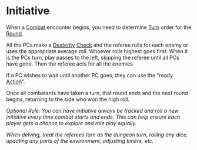 # Initiative

When a [Combat](Combat.md) encounter begins, you need to determine [Turn](Turn.md) order for the [Round](Round.md).

All the PCs make a [Dexterity](../Player%20Characters/Chosen%20Statistics/Dexterity.md) [Check](Check.md) and the referee rolls for each enemy or uses the appropriate average roll. Whoever rolls highest goes first. When it is the PCs turn, play passes to the left, skipping the referee until all PCs have gone. Then the referee acts for all the enemies.

If a PC wishes to wait until another PC goes, they can use the “ready [Action](Action.md)”.

Once all combatants have taken a turn, that round ends and the next round begins, returning to the side who won the high roll.

*Optional Rule:*
*You can have initiative always be tracked and roll a new initiative every time combat starts and ends. This can help ensure each player gets a chance to explore and role play equally.*

*When delving, treat the referees turn as the dungeon turn, rolling any dice, updating any parts of the environment, adjusting timers, etc.*